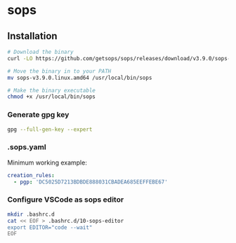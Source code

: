 # sops

## Installation

``` bash
# Download the binary
curl -LO https://github.com/getsops/sops/releases/download/v3.9.0/sops-v3.9.0.linux.amd64

# Move the binary in to your PATH
mv sops-v3.9.0.linux.amd64 /usr/local/bin/sops

# Make the binary executable
chmod +x /usr/local/bin/sops
```

### Generate gpg key

``` bash
gpg --full-gen-key --expert
```

### .sops.yaml

Minimum working example:
``` yaml
creation_rules:
  - pgp: 'DC5025D7213BDBDE888031CBADEA685EEFFEBE67'
```

### Configure VSCode as sops editor

``` bash
mkdir .bashrc.d
cat << EOF > .bashrc.d/10-sops-editor
export EDITOR="code --wait"
EOF
```